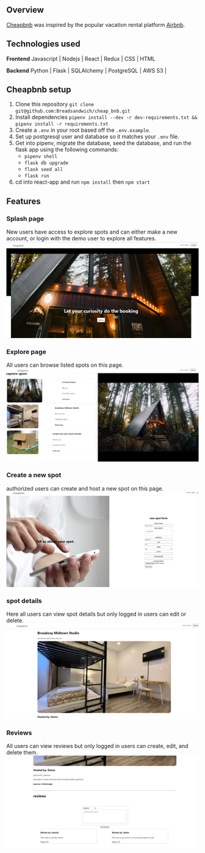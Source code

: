 ## Overview
[Cheapbnb](https://cheap-bnb.herokuapp.com/) was inspired by the popular vacation rental platform [Airbnb](https://www.airbnb.com/).

## Technologies used
**Frontend**
Javascript | Nodejs | React | Redux |  CSS | HTML

**Backend**
Python | Flask | SQLAlchemy | PostgreSQL | AWS S3 |

## Cheapbnb setup
1. Clone this repository `git clone git@github.com:Breadsandwich/cheap_bnb.git`
2. Install dependencies  `pipenv install --dev -r dev-requirements.txt && pipenv install -r requirements.txt`
3. Create a `.env` in your root based off the `.env.example`.
4. Set up postgresql user and database so it matches your `.env` file.
5. Get into pipenv, migrate the database, seed the database, and run the flask app using the following commands:
   * `pipenv shell`
   * `flask db upgrade`
   * `flask seed all`
   * `flask run`
6. cd into react-app and run `npm install` then `npm start`


## Features
### Splash page
New users have access to explore spots and can either make a new account, or login with the demo user to explore all features.
![Splashpage](./images/homepage.PNG)

### Explore page
All users can browse listed spots on this page.
![Explore](./images/explorePage.PNG)

### Create a new spot
authorized users can create and host a new spot on this page.
![CreateSpot](./images/spotForm.PNG)

### spot details
Here all users can view spot details but only logged in users can edit or delete.
![spotPage](./images/spotPage.PNG)

### Reviews
All users can view reviews but only logged in users can create, edit, and delete them.
![Reviews](./images/reviewSection.PNG)


